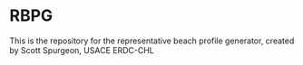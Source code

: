 # RBPG
This is the repository for the representative beach profile generator, created by Scott Spurgeon, USACE ERDC-CHL
